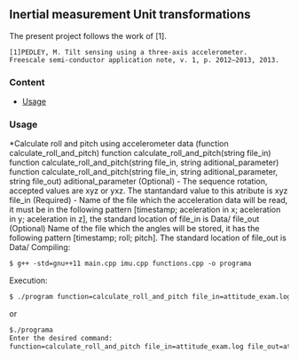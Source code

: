 ## Inertial measurement Unit transformations

The present project follows the work of [1].

	[1]PEDLEY, M. Tilt sensing using a three-axis accelerometer.
	Freescale semi-conductor application note, v. 1, p. 2012–2013, 2013.

### Content
- [Usage](#usage)

### Usage


*Calculate roll and pitch using accelerometer data (function calculate_roll_and_pitch)
function calculate_roll_and_pitch(string file_in)
function calculate_roll_and_pitch(string file_in, string aditional_parameter)
function calculate_roll_and_pitch(string file_in, string aditional_parameter, string file_out)
aditional_parameter (Optional) - The sequence rotation, accepted values are xyz or yxz. The stantandard value to this atribute is xyz
file_in (Required) - Name of the file which the acceleration data will be read, it must be in the following pattern [timestamp; aceleration in x; aceleration in y; aceleration in z], the standard location of file_in is Data/ 
file_out (Optional)   Name of the file which the angles will be stored, it has the following pattern  [timestamp; roll; pitch]. The standard location of file_out is Data/ 
Compiling:
```markdown
$ g++ -std=gnu++11 main.cpp imu.cpp functions.cpp -o programa 
```
Execution:
```markdown
$ ./program function=calculate_roll_and_pitch file_in=attitude_exam.log file_out=attitude_out.log
```
or
```markdown
$./programa
Enter the desired command:
function=calculate_roll_and_pitch file_in=attitude_exam.log file_out=attitude_out.log
```